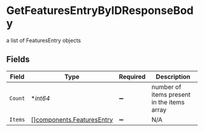 # GetFeaturesEntryByIDResponseBody

a list of FeaturesEntry objects


## Fields

| Field                                                                  | Type                                                                   | Required                                                               | Description                                                            |
| ---------------------------------------------------------------------- | ---------------------------------------------------------------------- | ---------------------------------------------------------------------- | ---------------------------------------------------------------------- |
| `Count`                                                                | **int64*                                                               | :heavy_minus_sign:                                                     | number of items present in the items array                             |
| `Items`                                                                | [][components.FeaturesEntry](../../models/components/featuresentry.md) | :heavy_minus_sign:                                                     | N/A                                                                    |